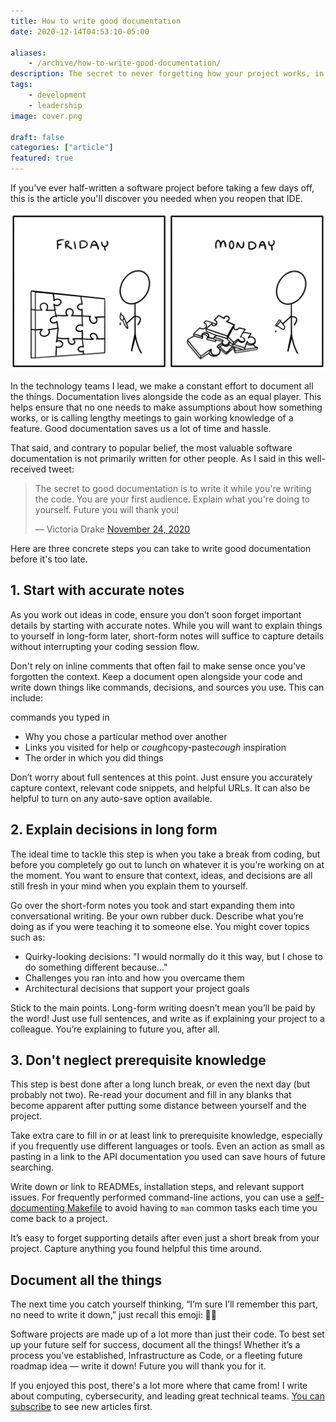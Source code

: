 ```yaml
---
title: How to write good documentation
date: 2020-12-14T04:53:10-05:00

aliases:
    - /archive/how-to-write-good-documentation/
description: The secret to never forgetting how your project works, in three steps.
tags:
    - development
    - leadership
image: cover.png
 
draft: false
categories: ["article"]
featured: true
---
```


If you've ever half-written a software project before taking a few days off, this is the article you'll discover you needed when you reopen that IDE.

![Your project on Friday (a finished puzzle) vs Monday (a pile of puzzle pieces) comic](friday-monday.png)

In the technology teams I lead, we make a constant effort to document all the things. Documentation lives alongside the code as an equal player. This helps ensure that no one needs to make assumptions about how something works, or is calling lengthy meetings to gain working knowledge of a feature. Good documentation saves us a lot of time and hassle.

That said, and contrary to popular belief, the most valuable software documentation is not primarily written for other people. As I said in this well-received tweet:

<blockquote class="twitter-tweet"><p lang="en" dir="ltr">The secret to good documentation is to write it while you&#39;re writing the code. You are your first audience. Explain what you&#39;re doing to yourself. Future you will thank you!</p>&mdash; Victoria Drake <a href="https://twitter.com/victoriadotdev/status/1331262801797652483?ref_src=twsrc%5Etfw">November 24, 2020</a></blockquote> <script async src="https://platform.twitter.com/widgets.js" charset="utf-8"></script>

Here are three concrete steps you can take to write good documentation before it's too late.

## 1. Start with accurate notes

As you work out ideas in code, ensure you don’t soon forget important details by starting with accurate notes. While you will want to explain things to yourself in long-form later, short-form notes will suffice to capture details without interrupting your coding session flow.

Don't rely on inline comments that often fail to make sense once you've forgotten the context. Keep a document open alongside your code and write down things like commands, decisions, and sources you use. This can include:

 commands you typed in
- Why you chose a particular method over another
- Links you visited for help or *cough*copy-paste*cough* inspiration
- The order in which you did things

Don’t worry about full sentences at this point. Just ensure you accurately capture context, relevant code snippets, and helpful URLs. It can also be helpful to turn on any auto-save option available.

## 2. Explain decisions in long form

The ideal time to tackle this step is when you take a break from coding, but before you completely go out to lunch on whatever it is you’re working on at the moment. You want to ensure that context, ideas, and decisions are all still fresh in your mind when you explain them to yourself.

Go over the short-form notes you took and start expanding them into conversational writing. Be your own rubber duck. Describe what you’re doing as if you were teaching it to someone else. You might cover topics such as:

- Quirky-looking decisions: "I would normally do it this way, but I chose to do something different because..."
- Challenges you ran into and how you overcame them
- Architectural decisions that support your project goals

Stick to the main points. Long-form writing doesn’t mean you’ll be paid by the word! Just use full sentences, and write as if explaining your project to a colleague. You’re explaining to future you, after all.

## 3. Don't neglect prerequisite knowledge

This step is best done after a long lunch break, or even the next day (but probably not two). Re-read your document and fill in any blanks that become apparent after putting some distance between yourself and the project.

Take extra care to fill in or at least link to prerequisite knowledge, especially if you frequently use different languages or tools. Even an action as small as pasting in a link to the API documentation you used can save hours of future searching.

Write down or link to READMEs, installation steps, and relevant support issues. For frequently performed command-line actions, you can use a [self-documenting Makefile](/posts/how-to-create-a-self-documenting-makefile/) to avoid having to `man` common tasks each time you come back to a project.

It’s easy to forget supporting details after even just a short break from your project. Capture anything you found helpful this time around.

## Document all the things

The next time you catch yourself thinking, “I’m sure I’ll remember this part, no need to write it down,” just recall this emoji: 🤦‍♀️

Software projects are made up of a lot more than just their code. To best set up your future self for success, document all the things! Whether it’s a process you’ve established, Infrastructure as Code, or a fleeting future roadmap idea — write it down! Future you will thank you for it.

If you enjoyed this post, there's a lot more where that came from! I write about computing, cybersecurity, and leading great technical teams. [You can subscribe](/) to see new articles first.
